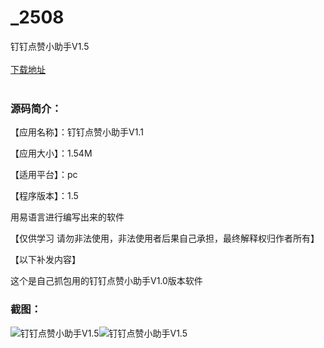 # _2508
钉钉点赞小助手V1.5
<br/></br>
[下载地址](https://www.uuid2.com/2508.html "下载地址")
<br/></br>
<h3>源码简介：</h3>
<p>【应用名称】：钉钉点赞小助手V1.1<p>
<p>【应用大小】：1.54M<p>
<p>【适用平台】：pc<p>
<p>【程序版本】：1.5<p>
<p>用易语言进行编写出来的软件<p>
<p>【仅供学习 请勿非法使用，非法使用者后果自己承担，最终解释权归作者所有】<p>
<p>【以下补发内容】<p>
<p>这个是自己抓包用的钉钉点赞小助手V1.0版本软件<p>
<h3>截图：</h3>
<img src="https://www.uuid2.com/wp-content/uploads/img/202109/2b57fdf780.png" alt="钉钉点赞小助手V1.5"><img src="https://www.uuid2.com/wp-content/uploads/img/202109/3c78d73599.png" alt="钉钉点赞小助手V1.5">
